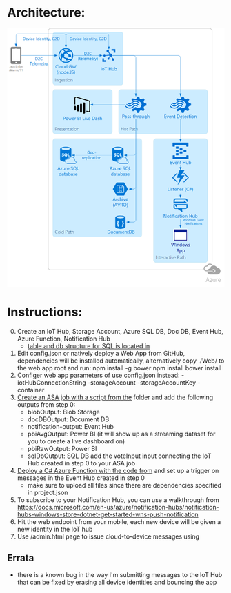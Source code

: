 # Architecture:
![Architecture](https://raw.githubusercontent.com/iizotov/voting-app/master/arch.png)

# Instructions:
0. Create an IoT Hub, Storage Account, Azure SQL DB, Doc DB, Event Hub, Azure Function, Notification Hub
	- [table and db structure for SQL is located in](./SQL)
1. Edit config.json or natively deploy a Web App from GitHub, dependencies will be installed automatically, alternatively copy ./Web/ to the web app root and run:
	npm install -g bower
	npm install
	bower install
2. Configer web app parameters of use config.json instead:
	-iotHubConnectionString
	-storageAccount
	-storageAccountKey
	-container
3. [Create an ASA job with a script from the](./ASA/) folder and add the following outputs from step 0:
	- blobOutput: Blob Storage
	- docDBOutput: Document DB
	- notification-output: Event Hub
	- pbiAvgOutput: Power BI (it will show up as a streaming dataset for you to create a live dashboard on)
	- pbiRawOutput: Power BI
	- sqlDbOutput: SQL DB
	add the voteInput input connecting the IoT Hub created in step 0 to your ASA job
4. [Deploy a C# Azure Function with the code from](./AzureFunction/) and set up a trigger on messages in the Event Hub created in step 0
	- make sure to upload all files since there are dependencies specified in project.json
5. To subscribe to your Notification Hub, you can use a walkthrough from https://docs.microsoft.com/en-us/azure/notification-hubs/notification-hubs-windows-store-dotnet-get-started-wns-push-notification
4. Hit the web endpoint from your mobile, each new device will be given a new identity in the IoT hub
5. Use <endpoint>/admin.html page to issue cloud-to-device messages using

## Errata
- there is a known bug in the way I'm submitting messages to the IoT Hub that can be fixed by erasing all device identities and bouncing the app